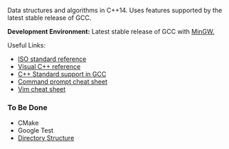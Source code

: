 Data structures and algorithms in C++14. Uses features supported by the latest
stable release of GCC. 

__Development Environment:__ Latest stable release of GCC
with [MinGW.](https://nuwen.net/mingw.html)

Useful Links:
* [ISO standard reference](https://en.cppreference.com/w/)
* [Visual C++ reference](https://docs.microsoft.com/en-us/cpp/cpp/c-cpp-language-and-standard-libraries)
* [C++ Standard support in GCC](https://gcc.gnu.org/projects/cxx-status.html)
* [Command prompt cheat sheet](http://www.cs.columbia.edu/~sedwards/classes/2015/1102-fall/Command%20Prompt%20Cheatsheet.pdf)
* [Vim cheat sheet](https://vim.rtorr.com/)


### To Be Done
* CMake
* Google Test
* [Directory Structure](https://stackoverflow.com/questions/13521618/c-project-organisation-with-gtest-cmake-and-doxygen)
